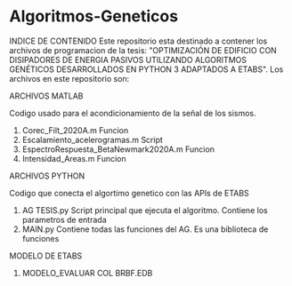 # Algoritmos-Geneticos

INDICE DE CONTENIDO
Este repositorio esta destinado a contener los archivos de programacion de la tesis: 
"OPTIMIZACIÓN DE EDIFICIO CON DISIPADORES DE ENERGIA PASIVOS UTILIZANDO ALGORITMOS
GENÉTICOS DESARROLLADOS EN PYTHON 3 ADAPTADOS A ETABS". Los archivos en este repositorio
son:

ARCHIVOS MATLAB

Codigo usado para el acondicionamiento de la señal de los sismos.

1. Corec_Filt_2020A.m                       Funcion
2. Escalamiento_acelerogramas.m             Script
3. EspectroRespuesta_BetaNewmark2020A.m     Funcion
4. Intensidad_Areas.m                       Funcion

ARCHIVOS PYTHON

Codigo que conecta el algortimo genetico con las APIs de ETABS
1. AG TESIS.py      Script principal que ejecuta el algoritmo. Contiene los parametros de entrada
2. MAIN.py          Contiene todas las funciones del AG. Es una biblioteca de funciones

MODELO DE ETABS

1. MODELO_EVALUAR COL BRBF.EDB
